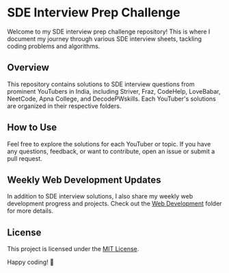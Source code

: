 # SDE Interview Prep Challenge

Welcome to my SDE interview prep challenge repository! This is where I document my journey through various SDE interview sheets, tackling coding problems and algorithms.

## Overview

This repository contains solutions to SDE interview questions from prominent YouTubers in India, including Striver, Fraz, CodeHelp, LoveBabar, NeetCode, Apna College, and DecodePWskills. Each YouTuber's solutions are organized in their respective folders.

## How to Use

Feel free to explore the solutions for each YouTuber or topic. If you have any questions, feedback, or want to contribute, open an issue or submit a pull request.

## Weekly Web Development Updates

In addition to SDE interview solutions, I also share my weekly web development progress and projects. Check out the [Web Development](WebDevelopment) folder for more details.

## License

This project is licensed under the [MIT License](LICENSE.md).

Happy coding! 🚀
